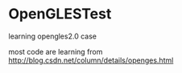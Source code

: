 # OpenGLESTest
learning opengles2.0 case

most code are learning from
http://blog.csdn.net/column/details/openges.html